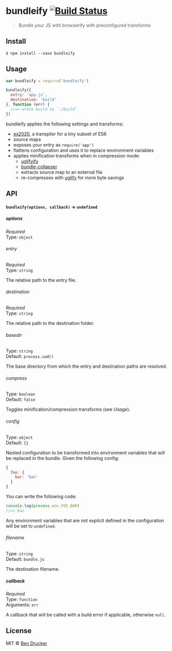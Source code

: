 # bundleify [![Build Status](https://travis-ci.org/bendrucker/bundleify.svg?branch=master)](https://travis-ci.org/bendrucker/bundleify)

> Bundle your JS with browserify with preconfigured transforms


## Install

```
$ npm install --save bundleify
```


## Usage

```js
var bundleify = require('bundleify')

bundleify({
  entry: 'app.js',
  destination: 'build' 
}, function (err) {
  //=> wrote build to `./build`  
})
```

bundleify applies the following settings and transforms:

* [es2020](https://github.com/yoshuawuyts/es2020), a transpiler for a tiny subset of ES6
* source maps
* exposes your entry as `require('app')`
* flattens configuration and uses it to replace environment variables
* applies minification transforms when in compression mode:
  * [uglifyify](https://github.com/hughsk/uglifyify)
  * [bundle-collapser](https://www.npmjs.com/package/bundle-collapser)
  * extracts source map to an external file
  * re-compresses with [uglify](https://github.com/mishoo/UglifyJS2) for more byte savings

## API

#### `bundleify(options, callback)` -> `undefined`

##### options

*Required*  
Type: `object`

###### entry

*Required*  
Type: `string`

The relative path to the entry file.

###### destination

*Required*  
Type: `string`

The relative path to the destination folder.

###### basedir

Type: `string`  
Default: `process.cwd()`

The base directory from which the entry and destination paths are resolved.

###### compress

Type: `boolean`  
Default: `false`

Toggles minification/compression transforms (see *Usage*).

###### config

Type: `object`  
Default: `{}`

Nested configuration to be transformed into environment variables that will be replaced in the bundle. Given the following config:

```js
{
  foo: {
    bar: 'baz'
  }
}
```

You can write the following code:

```js
console.log(process.env.FOO_BAR)
//=> baz
```

Any environment variables that are not explicit defined in the configuration will be set to `undefined`.

###### filename

Type: `string`  
Default: `bundle.js`

The destination filename.

##### callback

*Required*  
Type: `function`  
Arguments: `err`

A callback that will be called with a build error if applicable, otherwise `null`.


## License

MIT © [Ben Drucker](http://bendrucker.me)
